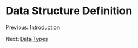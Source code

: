 Data Structure Definition
=========================

Previous: [Introduction](1_introduction.md)

Next: [Data Types](3_datatypes.md)
